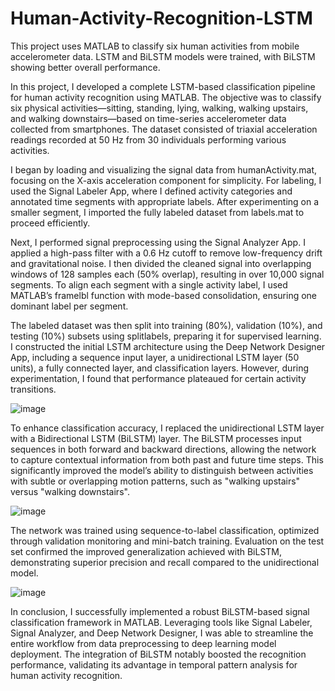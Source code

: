 # Human-Activity-Recognition-LSTM
This project uses MATLAB to classify six human activities from mobile accelerometer data. LSTM and BiLSTM models were trained, with BiLSTM showing better overall performance.

In this project, I developed a complete LSTM-based classification pipeline for human activity recognition using MATLAB. The objective was to classify six physical activities—sitting, standing, lying, walking, walking upstairs, and walking downstairs—based on time-series accelerometer data collected from smartphones. The dataset consisted of triaxial acceleration readings recorded at 50 Hz from 30 individuals performing various activities.

I began by loading and visualizing the signal data from humanActivity.mat, focusing on the X-axis acceleration component for simplicity. For labeling, I used the Signal Labeler App, where I defined activity categories and annotated time segments with appropriate labels. After experimenting on a smaller segment, I imported the fully labeled dataset from labels.mat to proceed efficiently.

Next, I performed signal preprocessing using the Signal Analyzer App. I applied a high-pass filter with a 0.6 Hz cutoff to remove low-frequency drift and gravitational noise. I then divided the cleaned signal into overlapping windows of 128 samples each (50% overlap), resulting in over 10,000 signal segments. To align each segment with a single activity label, I used MATLAB’s framelbl function with mode-based consolidation, ensuring one dominant label per segment.

The labeled dataset was then split into training (80%), validation (10%), and testing (10%) subsets using splitlabels, preparing it for supervised learning. I constructed the initial LSTM architecture using the Deep Network Designer App, including a sequence input layer, a unidirectional LSTM layer (50 units), a fully connected layer, and classification layers. However, during experimentation, I found that performance plateaued for certain activity transitions.


![image](https://github.com/user-attachments/assets/941f80ad-0e03-433c-be07-e2db4fe96883)

To enhance classification accuracy, I replaced the unidirectional LSTM layer with a Bidirectional LSTM (BiLSTM) layer. The BiLSTM processes input sequences in both forward and backward directions, allowing the network to capture contextual information from both past and future time steps. This significantly improved the model’s ability to distinguish between activities with subtle or overlapping motion patterns, such as "walking upstairs" versus "walking downstairs".


![image](https://github.com/user-attachments/assets/372a1d26-9d7f-4f9f-a97d-cb16ecb5a004)

The network was trained using sequence-to-label classification, optimized through validation monitoring and mini-batch training. Evaluation on the test set confirmed the improved generalization achieved with BiLSTM, demonstrating superior precision and recall compared to the unidirectional model.


![image](https://github.com/user-attachments/assets/9c82368f-7971-4efe-b4ad-c00cf75cf66d)


In conclusion, I successfully implemented a robust BiLSTM-based signal classification framework in MATLAB. Leveraging tools like Signal Labeler, Signal Analyzer, and Deep Network Designer, I was able to streamline the entire workflow from data preprocessing to deep learning model deployment. The integration of BiLSTM notably boosted the recognition performance, validating its advantage in temporal pattern analysis for human activity recognition.
